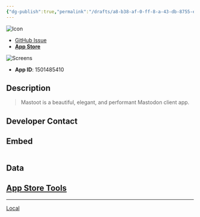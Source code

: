 ```yaml
---
{"dg-publish":true,"permalink":"/drafts/a8-b38-af-0-ff-8-a-43-db-8755-e5-b922-b51-ae-6-2/","dgHomeLink":true,"dgPassFrontmatter":false}
---
```



![ Icon](icons/.png)

- [GitHub Issue](https://github.com/extratone/mastodon-ios-apps/issues/)
- [**App Store**]()

![ Screens](screens/.png)

- **App ID**: 1501485410

## Description
> Mastoot is a beautiful, elegant, and performant Mastodon client app.

## Developer Contact

## Embed

```

```

## Data
[App Store Tools](shortcuts://run-shortcut?name=App%20Store%20Tools)
---

---
[Local](drafts://open?uuid=FC33BE7A-1C8C-4A49-8FBE-281A4E47A60F)
